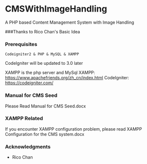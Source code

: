 # CMSWithImageHandling
A PHP based Content Management System with Image Handling

###Thanks to Rico Chan's Basic Idea

### Prerequisites
```
Codeigniter2 & PHP & MySQL & XAMPP  
```
CodeIgniter will be updated to 3.0 later

XAMPP is the php server and MySql
XAMPP: https://www.apachefriends.org/zh_cn/index.html
CodeIgniter: https://codeigniter.com/

### Manual for CMS Seed
Please Read Manual for CMS Seed.docx


### XAMPP Related
If you encounter XAMPP configuration problem, please read XAMPP Configuration for the CMS system.docx


### Acknowledgments

* Rico Chan
